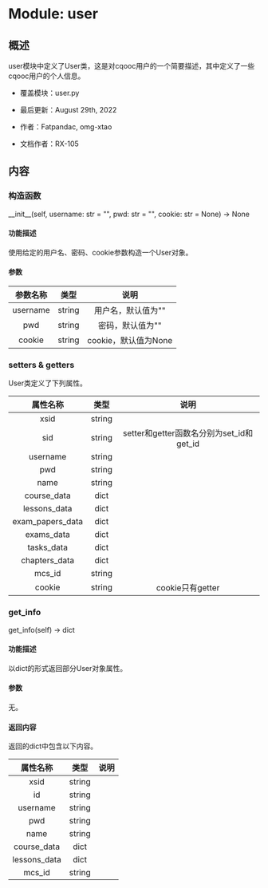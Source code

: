 # Module: user

## 概述

user模块中定义了User类，这是对cqooc用户的一个简要描述，其中定义了一些cqooc用户的个人信息。

 - 覆盖模块：user.py

 - 最后更新：August 29th, 2022

 - 作者：Fatpandac, omg-xtao

 - 文档作者：RX-105

## 内容

### 构造函数

\_\_init\_\_(self, username: str = "", pwd: str = "", cookie: str = None) -> None

#### 功能描述

使用给定的用户名、密码、cookie参数构造一个User对象。

#### 参数

|参数名称|类型|说明|
| :-: | :-: | :-: |
|username|string|用户名，默认值为""|
|pwd|string|密码，默认值为""|
|cookie|string|cookie，默认值为None|

### setters & getters

User类定义了下列属性。

|属性名称|类型|说明|
| :-: | :-: | :-: |
|xsid|string||
|sid|string|setter和getter函数名分别为set_id和get_id|
|username|string||
|pwd|string||
|name|string||
|course_data|dict||
|lessons_data|dict||
|exam_papers_data|dict||
|exams_data|dict||
|tasks_data|dict||
|chapters_data|dict||
|mcs_id|string||
|cookie|string|cookie只有getter|

### get_info

get_info(self) -> dict

#### 功能描述

以dict的形式返回部分User对象属性。

#### 参数

无。

#### 返回内容

返回的dict中包含以下内容。

|属性名称|类型|说明|
| :-: | :-: | :-: |
|xsid|string||
|id|string||
|username|string||
|pwd|string||
|name|string||
|course_data|dict||
|lessons_data|dict||
|mcs_id|string||

